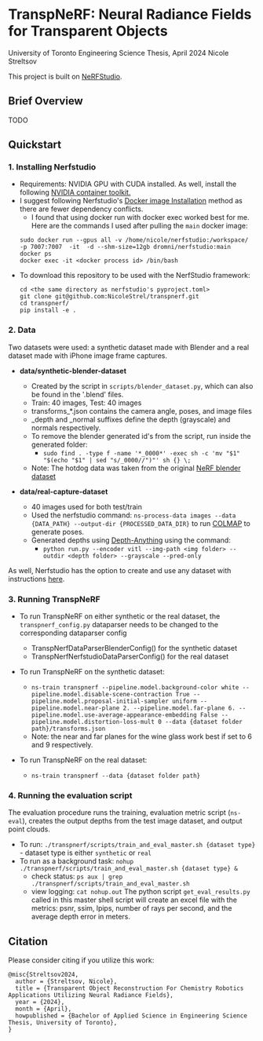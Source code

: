 # TranspNeRF: Neural Radiance Fields for Transparent Objects
University of Toronto Engineering Science Thesis, April 2024
Nicole Streltsov

This project is built on [NeRFStudio](https://github.com/nerfstudio-project/nerfstudio).

## Brief Overview
TODO

## Quickstart

### 1. Installing Nerfstudio

- Requirements: NVIDIA GPU with CUDA installed. As well, install the following [NVIDIA container toolkit.](https://docs.nvidia.com/datacenter/cloud-native/container-toolkit/latest/install-guide.html)
- I suggest following Nerfstudio's [Docker image Installation](https://github.com/nerfstudio-project/nerfstudio/blob/main/docs/quickstart/installation.md#use-docker-image) method as there are fewer dependency conflicts.
   - I found that using docker run with docker exec worked best for me. Here are the commands I used after pulling the `main` docker image:
    ```
    sudo docker run --gpus all -v /home/nicole/nerfstudio:/workspace/    -p 7007:7007  -it  -d --shm-size=12gb dromni/nerfstudio:main
    docker ps 
    docker exec -it <docker process id> /bin/bash
    ```
- To download this repository to be used with the NerfStudio framework:
   ```
   cd <the same directory as nerfstudio's pyproject.toml>
   git clone git@github.com:NicoleStrel/transpnerf.git
   cd transpnerf/
   pip install -e .
   ```
### 2. Data 

Two datasets were used: a synthetic dataset made with Blender and a real dataset made with iPhone image frame captures.

- **data/synthetic-blender-dataset**
   - Created by the script in `scripts/blender_dataset.py`, which can also be found in the '.blend' files. 
   - Train: 40 images, Test: 40 images
   - transforms_*.json contains the camera angle, poses, and image files
   - _depth and _normal suffixes define the depth (grayscale) and normals respectively.
   - To remove the blender generated id's from the script, run inside the generated folder:
        - `sudo find . -type f -name '*_0000*' -exec sh -c 'mv "$1" "$(echo "$1" | sed "s/_0000//")"' sh {} \;`
   - Note: The hotdog data was taken from the original [NeRF blender dataset](https://drive.google.com/drive/folders/128yBriW1IG_3NJ5Rp7APSTZsJqdJdfc1)
   
- **data/real-capture-dataset**
  - 40 images used for both test/train
  - Used the nerfstudio command: `ns-process-data images --data {DATA_PATH} --output-dir {PROCESSED_DATA_DIR}` to run [COLMAP](https://github.com/colmap/colmap) to generate poses.
  - Generated depths using [Depth-Anything](https://github.com/LiheYoung/Depth-Anything) using the command:
      - `python run.py --encoder vitl --img-path <img folder> --outdir <depth folder> --grayscale --pred-only`

As well, Nerfstudio has the option to create and use any dataset with instructions [here](https://docs.nerf.studio/quickstart/custom_dataset.html). 

### 3. Running TranspNeRF

- To run TranspNeRF on either synthetic or the real dataset, the `transpnerf_config.py` dataparser needs to be changed to the corresponding dataparser config
   - TranspNerfDataParserBlenderConfig() for the synthetic dataset
   - TranspNerfNerfstudioDataParserConfig() for the real dataset

- To run TranspNeRF on the synthetic dataset: 
    - `ns-train transpnerf --pipeline.model.background-color white --pipeline.model.disable-scene-contraction True --pipeline.model.proposal-initial-sampler uniform --pipeline.model.near-plane 2. --pipeline.model.far-plane 6. --pipeline.model.use-average-appearance-embedding False --pipeline.model.distortion-loss-mult 0 --data {dataset folder path}/transforms.json`
     - Note: the near and far planes for the wine glass work best if set to 6 and 9 respectively. 

- To run TranspNeRF on the real dataset: 
    - `ns-train transpnerf --data {dataset folder path}`

### 4. Running the evaluation script

The evaluation procedure runs the training, evaluation metric script (`ns-eval`), creates the output depths from the test image dataset, and output point clouds. 

- To run: `./transpnerf/scripts/train_and_eval_master.sh {dataset type}` - dataset type is either `synthetic` or `real`
- To run as a background task: `nohup ./transpnerf/scripts/train_and_eval_master.sh {dataset type} &`
    -  check status: `ps aux | grep ./transpnerf/scripts/train_and_eval_master.sh`
    -  view logging: `cat nohup.out`
The python script `get_eval_results.py` called in this master shell script will create an excel file with the metrics: psnr, ssim, lpips, number of rays per second, and the average depth error in meters.

## Citation

Please consider citing if you utilize this work: 

```
@misc{Streltsov2024,
  author = {Streltsov, Nicole},
  title = {Transparent Object Reconstruction For Chemistry Robotics Applications Utilizing Neural Radiance Fields},
  year = {2024},
  month = {April},
  howpublished = {Bachelor of Applied Science in Engineering Science Thesis, University of Toronto},
}
```

